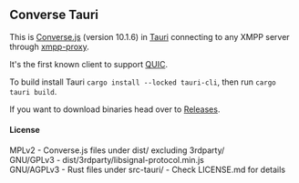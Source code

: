 Converse Tauri
--------------

This is [Converse.js](https://conversejs.org/) (version 10.1.6) in [Tauri](https://tauri.app) connecting to any XMPP
server through [xmpp-proxy](https://github.com/moparisthebest/xmpp-proxy).

It's the first known client to support [QUIC](https://xmpp.org/extensions/xep-0467.html).

To build install Tauri `cargo install --locked tauri-cli`, then run `cargo tauri build`.

If you want to download binaries head over to [Releases](https://github.com/conversejs/converse-tauri/releases).

####  License
MPLv2      - Converse.js files under dist/ excluding 3rdparty/  
GNU/GPLv3  - dist/3rdparty/libsignal-protocol.min.js  
GNU/AGPLv3 - Rust files under src-tauri/ - Check LICENSE.md for details  
